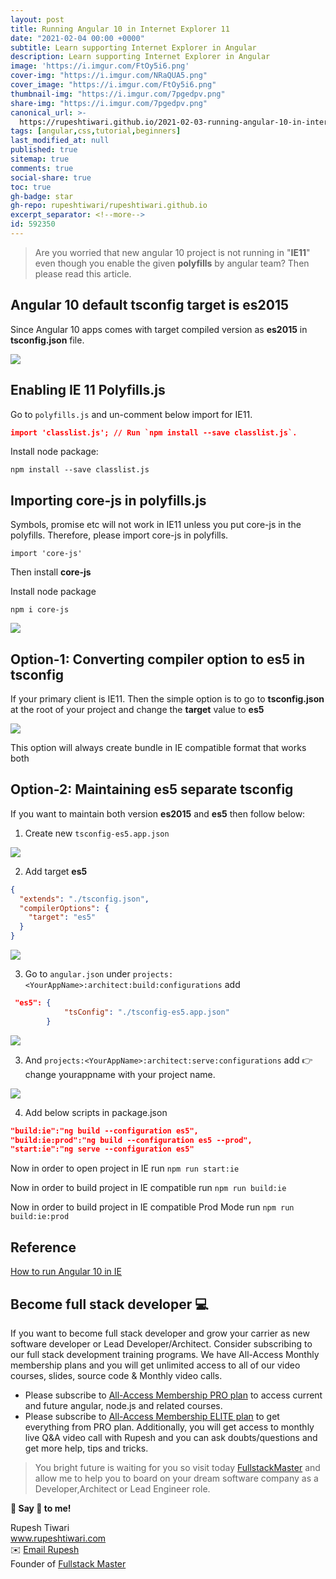```yaml
---
layout: post
title: Running Angular 10 in Internet Explorer 11
date: "2021-02-04 00:00 +0000"
subtitle: Learn supporting Internet Explorer in Angular
description: Learn supporting Internet Explorer in Angular
image: 'https://i.imgur.com/FtOy5i6.png'
cover-img: "https://i.imgur.com/NRaQUA5.png"
cover_image: "https://i.imgur.com/FtOy5i6.png"
thumbnail-img: "https://i.imgur.com/7pgedpv.png"
share-img: "https://i.imgur.com/7pgedpv.png"
canonical_url: >-
  https://rupeshtiwari.github.io/2021-02-03-running-angular-10-in-internet-explorer-11-date-2021-02-04/
tags: [angular,css,tutorial,beginners]
last_modified_at: null
published: true
sitemap: true
comments: true
social-share: true
toc: true
gh-badge: star
gh-repo: rupeshtiwari/rupeshtiwari.github.io
excerpt_separator: <!--more-->
id: 592350
---
```


> Are you worried that new angular 10 project is not running in "**IE11**" even
> though you enable the given **polyfills** by angular team? Then please read
> this article.

## Angular 10 default tsconfig target is es2015

Since Angular 10 apps comes with target compiled version as **es2015** in
**tsconfig.json** file.

![](https://i.imgur.com/jUUlN7X.png)

## Enabling IE 11 Polyfills.js

Go to `polyfills.js` and un-comment below import for IE11.

```json
import 'classlist.js'; // Run `npm install --save classlist.js`.
```

Install node package:

```shell
npm install --save classlist.js
```

## Importing core-js in polyfills.js

Symbols, promise etc will not work in IE11 unless you put core-js in the
polyfills. Therefore, please import core-js in polyfills.

`import 'core-js'`

Then install **core-js**

Install node package

```shell
npm i core-js
```

![](https://i.imgur.com/9BNqBLr.png)

## Option-1: Converting compiler option to es5 in tsconfig

If your primary client is IE11. Then the simple option is to go to
**tsconfig.json** at the root of your project and change the **target** value to
**es5**

![](https://i.imgur.com/soe3snm.png)

This option will always create bundle in IE compatible format that works both

## Option-2: Maintaining es5 separate tsconfig

If you want to maintain both version **es2015** and **es5** then follow below:

1. Create new `tsconfig-es5.app.json`

![](https://i.imgur.com/BQlp9dx.png)

2. Add target **es5**

```json
{
  "extends": "./tsconfig.json",
  "compilerOptions": {
    "target": "es5"
  }
}
```

![](https://i.imgur.com/0fq8KaZ.png)

3. Go to `angular.json` under
   `projects:<YourAppName>:architect:build:configurations` add

```json
 "es5": {
            "tsConfig": "./tsconfig-es5.app.json"
        }
```

![](https://i.imgur.com/II1GeDj.png)

3. And `projects:<YourAppName>:architect:serve:configurations` add 👉 change
   yourappname with your project name.

![](https://i.imgur.com/ZFf99iB.png)

4. Add below scripts in package.json

```json
"build:ie":"ng build --configuration es5",
"build:ie:prod":"ng build --configuration es5 --prod",
"start:ie":"ng serve --configuration es5"

```

Now in order to open project in IE run `npm run start:ie`

Now in order to build project in IE compatible run `npm run build:ie`

Now in order to build project in IE compatible Prod Mode run
`npm run build:ie:prod`

## Reference

[How to run Angular 10 in IE](https://stackoverflow.com/questions/56379067/how-do-i-support-internet-explorer-in-an-angular-8-application)

## Become full stack developer 💻

If you want to become full stack developer and grow your carrier as new software
developer or Lead Developer/Architect. Consider subscribing to our full stack
development training programs. We have All-Access Monthly membership plans and
you will get unlimited access to all of our video courses, slides, source code &
Monthly video calls.

- Please subscribe to
  [All-Access Membership PRO plan](https://www.fullstackmaster.net/pro) to
  access current and future angular, node.js and related courses.
- Please subscribe to
  [All-Access Membership ELITE plan](https://www.fullstackmaster.net/elite) to
  get everything from PRO plan. Additionally, you will get access to monthly
  live Q&A video call with Rupesh and you can ask doubts/questions and get more
  help, tips and tricks.

> You bright future is waiting for you so visit today
> [FullstackMaster](www.fullstackmaster.net) and allow me to help you to board
> on your dream software company as a Developer,Architect or Lead Engineer role.

**💖 Say 👋 to me!**
<div> 
Rupesh Tiwari </div><div>
<a href="https://www.rupeshtiwari.com"> www.rupeshtiwari.com</a> </div><div>
✉️ <a href="mailto:fullstackmaster1@gmail.com?subject=Hi"> Email Rupesh</a> </div><div>
Founder of <a href="https://www.fullstackmaster.net"> Fullstack Master</a></div><div>
</div>
